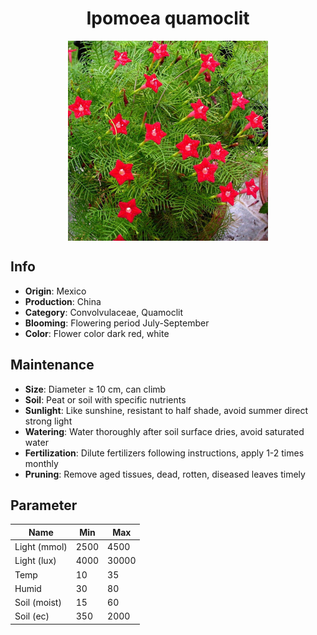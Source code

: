 <h1 align='center'>Ipomoea quamoclit</h1>
<p align="center">
    <img 
        align='center'
        width='320'
        src="../images/ipomoea quamoclit.png" 
        alt='Ipomoea quamoclit' />
</p>

## Info

 - **Origin**: Mexico
 - **Production**: China
 - **Category**: Convolvulaceae, Quamoclit
 - **Blooming**: Flowering period July-September
 - **Color**: Flower color dark red, white

## Maintenance

 - **Size**: Diameter ≥ 10 cm, can climb
 - **Soil**: Peat or soil with specific nutrients
 - **Sunlight**: Like sunshine, resistant to half shade, avoid summer direct strong light
 - **Watering**: Water thoroughly after soil surface dries, avoid saturated water
 - **Fertilization**: Dilute fertilizers following instructions, apply 1-2 times monthly
 - **Pruning**: Remove aged tissues, dead, rotten, diseased leaves timely

## Parameter

| Name         | Min  | Max   |
|--------------|------|-------|
| Light (mmol) | 2500 | 4500  |
| Light (lux)  | 4000 | 30000 |
| Temp         | 10    | 35    |
| Humid        | 30   | 80    |
| Soil (moist) | 15   | 60    |
| Soil (ec)    | 350  | 2000  |